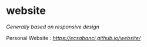 # website

*Generally based on responsive design*

Personal Website : *https://ecsabanci.github.io/website/*
